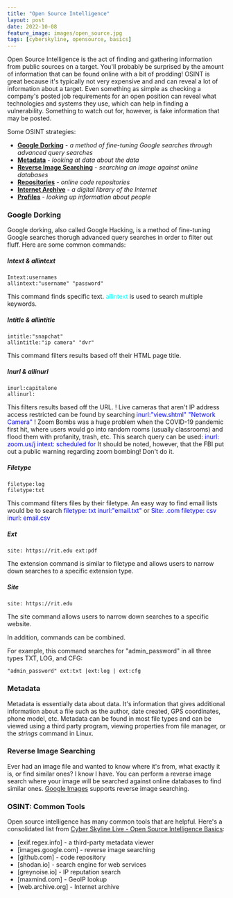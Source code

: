 ```yaml
---
title: "Open Source Intelligence"
layout: post
date: 2022-10-08
feature_image: images/open_source.jpg
tags: [cyberskyline, opensource, basics]
---
```


Open Source Intelligence is the act of finding and gathering information from public sources on a target. You'll probably be surprised by the amount of information that can be found online with a bit of prodding! OSINT is great because it's typically not very expensive and and can reveal a lot of information about a target. Even something as simple as checking a company's posted job requirements for an open position can reveal what technologies and systems they use, which can help in finding a vulnerability. Something to watch out for, however, is fake information that may be posted.

<!--more-->

Some OSINT strategies:
- [**Google Dorking**](#google-dorking) - *a method of fine-tuning Google searches through advanced query searches*
- [**Metadata**](#metadata) - *looking at data about the data*
- [**Reverse Image Searching**](#reverse-image-searching) - *searching an image against online databases*
- [**Repositories**](#osint-common-tools) - *online code repositories*
- [**Internet Archive**](#osint-common-tools) - *a digital library of the Internet*
- [**Profiles**](#osint-common-tools) - *looking up information about people*

### Google Dorking
Google dorking, also called Google Hacking, is a method of fine-tuning Google searches thorugh advanced query searches in order to filter out fluff. Here are some common commands: 

##### Intext & allintext
```
Intext:usernames
allintext:"username" "password"
```
This command finds specific text. <span style = "color:aqua;">allintext</span> is used to search multiple keywords. 

##### Intitle & allintitle
```
intitle:"snapchat"
allintitle:"ip camera" "dvr"
```
This command filters results based off their HTML page title. 

##### Inurl & allinurl
```
inurl:capitalone
allinurl:
```
This filters results based off the URL.
! Live cameras that aren't IP address access restricted can be found by searching 
<span style = "color:blue;">inurl:"view.shtml" "Network Camera"</span>
! Zoom Bombs was a huge problem when the COVID-19 pandemic first hit, where users would go into random rooms (usually classrooms) 
and flood them with profanity, trash, etc. This search query can be used: 
<span style = "color:blue;">inurl: zoom.us/j intext: scheduled for</span>
It should be noted, however, that the FBI put out a public warning regarding zoom bombing! Don't do it.

##### Filetype 
```
filetype:log
filetype:txt
```
This command filters files by their filetype. An easy way to find email lists would be to search <span style = "color:blue;">filetype:
txt inurl:"email.txt"</span> or <span style = "color:blue;">Site: .com filetype: csv inurl: email.csv</span>

##### Ext
```
site: https://rit.edu ext:pdf
```
The extension command is similar to filetype and allows users to narrow down searches to a specific extension type. 

##### Site
```
site: https://rit.edu
```
The site command allows users to narrow down searches to a specific website.


In addition, commands can be combined. 

For example, this command searches for "admin_password" in all three types TXT, LOG, and CFG: 
```
"admin_password" ext:txt |ext:log | ext:cfg
```

### Metadata
Metadata is essentially data about data. It's information that gives additional information about a file such as the author, date created, GPS coordinates, phone model, etc. Metadata can be found in most file types and can be viewed using a third party program, viewing properties from file manager, or the *strings* command in Linux.

### Reverse Image Searching
Ever had an image file and wanted to know where it's from, what exactly it is, or find similar ones? I know I have. You can perform a reverse image search where your image will be searched against online databases to find similar ones. [Google Images](images.google.com) supports reverse image searching.

### OSINT: Common Tools
Open source intelligence has many common tools that are helpful. Here's a consolidated list from [Cyber Skyline Live - Open Source Intelligence Basics](https://youtu.be/PfUiZQD_PLU):
- [exif.regex.info] - a third-party metadata viewer
- [images.google.com] - reverse image searching
- [github.com] - code repository
- [shodan.io] - search engine for web services
- [greynoise.io] - IP reputation search
- [maxmind.com] - GeoIP lookup
- [web.archive.org] - Internet archive
